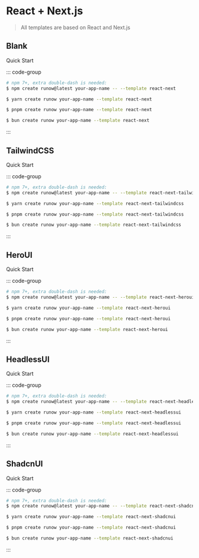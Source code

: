 # React + Next.js

> All templates are based on React and Next.js

## Blank

<LogoBadge name="react" /> <LogoBadge name="next-js" /> <LogoBadge name="ts" />

Quick Start

::: code-group

```bash [npm]
# npm 7+, extra double-dash is needed:
$ npm create runow@latest your-app-name -- --template react-next
```

```bash [yarn]
$ yarn create runow your-app-name --template react-next
```

```bash [pnpm]
$ pnpm create runow your-app-name --template react-next
```

```bash [bun]
$ bun create runow your-app-name --template react-next
```

:::


## TailwindCSS

<LogoBadge name="react" /> <LogoBadge name="next-js" /> <LogoBadge name="tailwindcss" /> <LogoBadge name="ts" />

Quick Start

::: code-group

```bash [npm]
# npm 7+, extra double-dash is needed:
$ npm create runow@latest your-app-name -- --template react-next-tailwindcss
```

```bash [yarn]
$ yarn create runow your-app-name --template react-next-tailwindcss
```

```bash [pnpm]
$ pnpm create runow your-app-name --template react-next-tailwindcss
```

```bash [bun]
$ bun create runow your-app-name --template react-next-tailwindcss
```

:::

## HeroUI

<LogoBadge name="react" /> <LogoBadge name="next-js" /> <LogoBadge name="hero-ui" /> <LogoBadge name="tailwindcss" /> <LogoBadge name="ts" />

Quick Start

::: code-group

```bash [npm]
# npm 7+, extra double-dash is needed:
$ npm create runow@latest your-app-name -- --template react-next-heroui
```

```bash [yarn]
$ yarn create runow your-app-name --template react-next-heroui
```

```bash [pnpm]
$ pnpm create runow your-app-name --template react-next-heroui
```

```bash [bun]
$ bun create runow your-app-name --template react-next-heroui
```

:::



## HeadlessUI

<LogoBadge name="react" /> <LogoBadge name="next-js" /> <LogoBadge name="headless-ui" /> <LogoBadge name="tailwindcss" /> <LogoBadge name="ts" />

Quick Start

::: code-group

```bash [npm]
# npm 7+, extra double-dash is needed:
$ npm create runow@latest your-app-name -- --template react-next-headlessui
```

```bash [yarn]
$ yarn create runow your-app-name --template react-next-headlessui
```

```bash [pnpm]
$ pnpm create runow your-app-name --template react-next-headlessui
```

```bash [bun]
$ bun create runow your-app-name --template react-next-headlessui
```

:::



## ShadcnUI

<LogoBadge name="react" /> <LogoBadge name="next-js" /> <LogoBadge name="shadcn-ui" /> <LogoBadge name="tailwindcss" /> <LogoBadge name="ts" />

Quick Start

::: code-group

```bash [npm]
# npm 7+, extra double-dash is needed:
$ npm create runow@latest your-app-name -- --template react-next-shadcnui
```

```bash [yarn]
$ yarn create runow your-app-name --template react-next-shadcnui
```

```bash [pnpm]
$ pnpm create runow your-app-name --template react-next-shadcnui
```

```bash [bun]
$ bun create runow your-app-name --template react-next-shadcnui
```

:::

